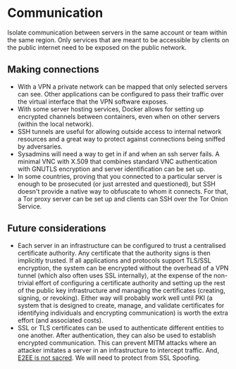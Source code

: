 # Communication

Isolate communication between servers in the same account or team within the same region. Only services that are meant to be accessible by clients on the public internet need to be exposed on the public network.

## Making connections
* With a VPN a private network can be mapped that only selected servers can see. Other applications can be configured to pass their traffic over the virtual interface that the VPN software exposes. 
* With some server hosting services, Docker allows for setting up encrypted channels between containers, even when on other servers (within the local network).
* SSH tunnels are useful for allowing outside access to internal network resources and a great way to protect against connections being sniffed by adversaries.
* Sysadmins will need a way to get in if and when an ssh server fails. A minimal VNC with X.509 that combines standard VNC authentication with GNUTLS encryption and server identification can be set up. 
* In some countries, proving that you connected to a particular server is enough to be prosecuted (or just arrested and questioned), but SSH doesn't provide a native way to obfuscate to whom it connects. For that, a Tor proxy server can be set up and clients can SSH over the Tor Onion Service. 

## Future considerations
* Each server in an infrastructure can be configured to trust a centralised certificate authority. Any certificate that the authority signs is then implicitly trusted. If all applications and protocols support TLS/SSL encryption, the system can be encrypted without the overhead of a VPN tunnel (which also often uses SSL internally), at the expense of the non-trivial effort of configuring a certificate authority and setting up the rest of the public key infrastructure and managing the certificates (creating, signing, or revoking). Either way will probably work well until PKI (a system that is designed to create, manage, and validate certificates for identifying individuals and encrypting communication) is worth the extra effort (and associated costs).
* SSL or TLS certificates can be used to authenticate different entities to one another. After authentication, they can also be used to establish encrypted communication. This can prevent MITM attacks where an attacker imitates a server in an infrastructure to intercept traffic. And, [E2EE is not sacred](../../../threat-modelling/E2EE-threat-model). We will need to protect from SSL Spoofing.

